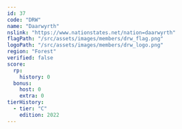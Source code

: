 ```yaml
---
id: 37
code: "DRW"
name: "Daarwyrth"
nslink: "https://www.nationstates.net/nation=daarwyrth"
flagPath: "/src/assets/images/members/drw_flag.png"
logoPath: "/src/assets/images/members/drw_logo.png"
region: "Forest"
verified: false
score:
  rp:
    history: 0
  bonus:
    host: 0
    extra: 0
tierHistory:
  - tier: "C"
    edition: 2022
---
```

